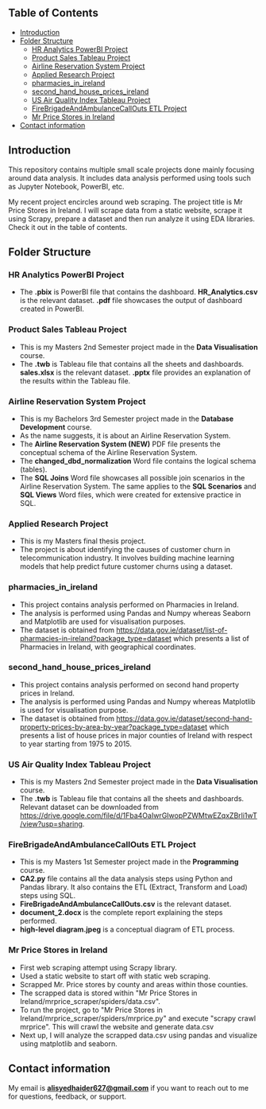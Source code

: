 ## Table of Contents
- [Introduction](#introduction)
- [Folder Structure](#folder_struct)
  - [HR Analytics PowerBI Project](#hr_analytics_proj)
  - [Product Sales Tableau Project](#prod_sales_tab_proj)
  - [Airline Reservation System Project](#airline_proj)
  - [Applied Research Project](#applied_research_proj)
  - [pharmacies_in_ireland](#pharmacies_in_ireland)
  - [second_hand_house_prices_ireland](#second_hand_house_prices_ireland)
  - [US Air Quality Index Tableau Project](#us_air_tab_proj)
  - [FireBrigadeAndAmbulanceCallOuts ETL Project](#etlproject)
  - [Mr Price Stores in Ireland](#mrpricewebscraping)
- [Contact information](#contact)

## Introduction <a name="introduction"></a>
This repository contains multiple small scale projects done mainly focusing around data analysis. It includes data analysis performed using tools such as Jupyter Notebook, PowerBI, etc. 

My recent project encircles around web scraping. The project title is Mr Price Stores in Ireland. I will scrape data from a static website, scrape it using Scrapy, prepare a dataset and then run analyze it using EDA libraries. Check it out in the table of contents.

## Folder Structure <a name="folder_struct"></a>
### HR Analytics PowerBI Project <a name="hr_analytics_proj"></a>
- The **.pbix** is PowerBI file that contains the dashboard. **HR_Analytics.csv** is the relevant dataset. **.pdf** file showcases the output of dashboard created in PowerBI.

### Product Sales Tableau Project <a name="prod_sales_tab_proj"></a>
- This is my Masters 2nd Semester project made in the **Data Visualisation** course.
- The **.twb** is Tableau file that contains all the sheets and dashboards. **sales.xlsx** is the relevant dataset. **.pptx** file provides an explanation of the results within the Tableau file.
 
### Airline Reservation System Project <a name="airline_proj"></a>
- This is my Bachelors 3rd Semester project made in the **Database Development** course.
- As the name suggests, it is about an Airline Reservation System. 
- The **Airline Reservation System (NEW)** PDF file presents the conceptual schema of the Airline Reservation System.
- The **changed_dbd_normalization** Word file contains the logical schema (tables).
- The **SQL Joins** Word file showcases all possible join scenarios in the Airline Reservation System. The same applies to the **SQL Scenarios** and **SQL Views** Word files, which were created for extensive practice in SQL.

### Applied Research Project <a name="applied_research_proj"></a>
- This is my Masters final thesis project.
- The project is about identifying the causes of customer churn in telecommunication industry. It involves building machine learning models that help predict future customer churns using a dataset. 

### pharmacies_in_ireland <a name="pharmacies_in_ireland"></a>
- This project contains analysis performed on Pharmacies in Ireland.
- The analysis is performed using Pandas and Numpy whereas Seaborn and Matplotlib are used for visualisation purposes.
- The dataset is obtained from https://data.gov.ie/dataset/list-of-pharmacies-in-ireland?package_type=dataset which presents a list of Pharmacies in Ireland, with geographical coordinates.

### second_hand_house_prices_ireland <a name="second_hand_house_prices_ireland"></a>
- This project contains analysis performed on second hand property prices in Ireland.
- The analysis is performed using Pandas and Numpy whereas Matplotlib is used for visualisation purpose.
- The dataset is obtained from https://data.gov.ie/dataset/second-hand-property-prices-by-area-by-year?package_type=dataset which presents a list of house prices in major counties of Ireland with respect to year starting from 1975 to 2015.

### US Air Quality Index Tableau Project <a name="us_air_tab_proj"></a>
- This is my Masters 2nd Semester project made in the **Data Visualisation** course.
- The **.twb** is Tableau file that contains all the sheets and dashboards. Relevant dataset can be downloaded from https://drive.google.com/file/d/1Fba4OaIwrGIwopPZWMtwEZqxZBrli1wT/view?usp=sharing.

### FireBrigadeAndAmbulanceCallOuts ETL Project <a name="etlproject"></a>
- This is my Masters 1st Semester project made in the **Programming** course.
- **CA2.py** file contains all the data analysis steps using Python and Pandas library. It also contains the ETL (Extract, Transform and Load) steps using SQL.
- **FireBrigadeAndAmbulanceCallOuts.csv** is the relevant dataset.
- **document_2.docx** is the complete report explaining the steps performed.
- **high-level diagram.jpeg** is a conceptual diagram of ETL process.

### Mr Price Stores in Ireland <a name="mrpricewebscraping"></a>
- First web scraping attempt using Scrapy library.
- Used a static website to start off with static web scraping.
- Scrapped Mr. Price stores by county and areas within those counties.
- The scrapped data is stored within "Mr Price Stores in Ireland/mrprice_scraper/spiders/data.csv".
- To run the project, go to "Mr Price Stores in Ireland/mrprice_scraper/spiders/mrprice.py" and execute "scrapy crawl mrprice". This will crawl the website and generate data.csv
- Next up, I will analyze the scrapped data.csv using pandas and visualize using matplotlib and seaborn.

## Contact information <a name="contact"></a>
My email is **alisyedhaider627@gmail.com** if you want to reach out to me for questions, feedback, or support.

